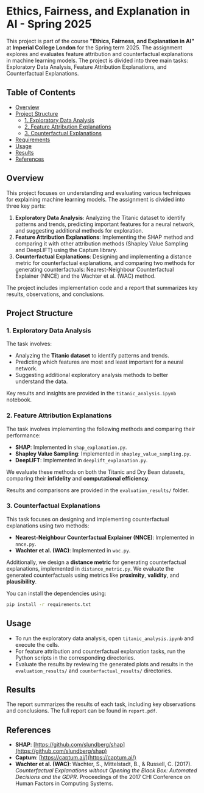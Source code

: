 # Ethics, Fairness, and Explanation in AI - Spring 2025

This project is part of the course **"Ethics, Fairness, and Explanation in AI"** at **Imperial College London** for the Spring term 2025. The assignment explores and evaluates feature attribution and counterfactual explanations in machine learning models. The project is divided into three main tasks: Exploratory Data Analysis, Feature Attribution Explanations, and Counterfactual Explanations.

## Table of Contents
- [Overview](#overview)
- [Project Structure](#project-structure)
  - [1. Exploratory Data Analysis](#1-exploratory-data-analysis)
  - [2. Feature Attribution Explanations](#2-feature-attribution-explanations)
  - [3. Counterfactual Explanations](#3-counterfactual-explanations)
- [Requirements](#requirements)
- [Usage](#usage)
- [Results](#results)
- [References](#references)

## Overview

This project focuses on understanding and evaluating various techniques for explaining machine learning models. The assignment is divided into three key parts:

1. **Exploratory Data Analysis**: Analyzing the Titanic dataset to identify patterns and trends, predicting important features for a neural network, and suggesting additional methods for exploration.
2. **Feature Attribution Explanations**: Implementing the SHAP method and comparing it with other attribution methods (Shapley Value Sampling and DeepLIFT) using the Captum library.
3. **Counterfactual Explanations**: Designing and implementing a distance metric for counterfactual explanations, and comparing two methods for generating counterfactuals: Nearest-Neighbour Counterfactual Explainer (NNCE) and the Wachter et al. (WAC) method.

The project includes implementation code and a report that summarizes key results, observations, and conclusions.

## Project Structure

### 1. Exploratory Data Analysis

The task involves:
- Analyzing the **Titanic dataset** to identify patterns and trends.
- Predicting which features are most and least important for a neural network.
- Suggesting additional exploratory analysis methods to better understand the data.

Key results and insights are provided in the `titanic_analysis.ipynb` notebook.

### 2. Feature Attribution Explanations

The task involves implementing the following methods and comparing their performance:
- **SHAP**: Implemented in `shap_explanation.py`.
- **Shapley Value Sampling**: Implemented in `shapley_value_sampling.py`.
- **DeepLIFT**: Implemented in `deeplift_explanation.py`.

We evaluate these methods on both the Titanic and Dry Bean datasets, comparing their **infidelity** and **computational efficiency**.

Results and comparisons are provided in the `evaluation_results/` folder.

### 3. Counterfactual Explanations

This task focuses on designing and implementing counterfactual explanations using two methods:
- **Nearest-Neighbour Counterfactual Explainer (NNCE)**: Implemented in `nnce.py`.
- **Wachter et al. (WAC)**: Implemented in `wac.py`.

Additionally, we design a **distance metric** for generating counterfactual explanations, implemented in `distance_metric.py`. We evaluate the generated counterfactuals using metrics like **proximity**, **validity**, and **plausibility**.

You can install the dependencies using:

```bash
pip install -r requirements.txt
```

## Usage

- To run the exploratory data analysis, open `titanic_analysis.ipynb` and execute the cells.
- For feature attribution and counterfactual explanation tasks, run the Python scripts in the corresponding directories.
- Evaluate the results by reviewing the generated plots and results in the `evaluation_results/` and `counterfactual_results/` directories.

## Results

The report summarizes the results of each task, including key observations and conclusions. The full report can be found in `report.pdf`.

## References

- **SHAP**: [https://github.com/slundberg/shap](https://github.com/slundberg/shap)
- **Captum**: [https://captum.ai/](https://captum.ai/)
- **Wachter et al. (WAC)**: Wachter, S., Mittelstadt, B., & Russell, C. (2017). *Counterfactual Explanations without Opening the Black Box: Automated Decisions and the GDPR*. Proceedings of the 2017 CHI Conference on Human Factors in Computing Systems.
